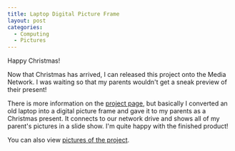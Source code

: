 ```yaml
---
title: Laptop Digital Picture Frame
layout: post
categories:
  - Computing
  - Pictures
---
```

Happy Christmas!

Now that Christmas has arrived, I can released this project onto the Media Network. I was waiting so that my parents wouldn't get a sneak preview of their present!

There is more information on the [project page](http://cmbuckley.co.uk/projects/laptop/), but basically I converted an old laptop into a digital picture frame and gave it to my parents as a Christmas present. It connects to our network drive and shows all of my parent's pictures in a slide show. I'm quite happy with the finished product!

You can also view [pictures of the project](http://cmbuckley.co.uk/projects/laptop/photos/).